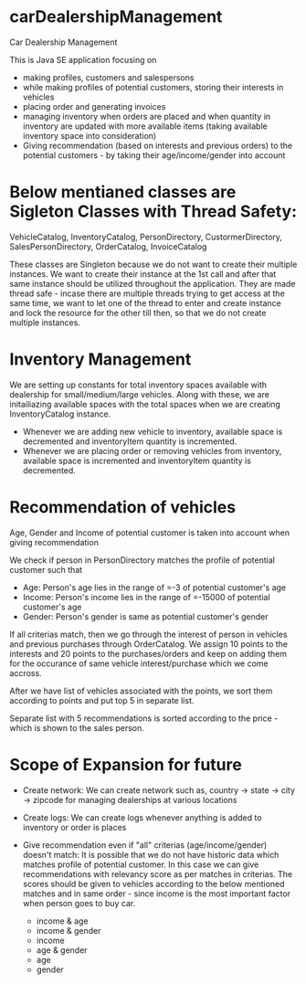 # carDealershipManagement
Car Dealership Management

This is Java SE application focusing on 
- making profiles, customers and salespersons
- while making profiles of potential customers, storing their interests in vehicles
- placing order and generating invoices
- managing inventory when orders are placed and when quantity in inventory are updated with more available items (taking available inventory space into consideration)
- Giving recommendation (based on interests and previous orders) to the potential customers - by taking their age/income/gender into account

# Below mentianed classes are Sigleton Classes with Thread Safety: 
VehicleCatalog, 
InventoryCatalog, 
PersonDirectory, 
CustormerDirectory, 
SalesPersonDirectory, 
OrderCatalog, 
InvoiceCatalog

These classes are Singleton because we do not want to create their multiple instances. We want to create their instance at the  1st call and after that same instance should be utilized throughout the application.
They are made thread safe - incase there are multiple threads trying to get access at the same time, we want to let one of the thread to enter and create instance and lock the resource for the other till then, so that we do not create multiple instances.

# Inventory Management

We are setting up constants for total inventory spaces available with dealership for small/medium/large vehicles. Along with these, we are initailiazing available spaces with the total spaces when we are creating InventoryCatalog instance.

- Whenever we are adding new vehicle to inventory, available space is decremented and inventoryItem quantity is incremented.
- Whenever we are placing order or removing vehicles from inventory, available space is incremented and inventoryItem quantity is decremented.

# Recommendation of vehicles

Age, Gender and Income of potential customer is taken into account when giving recommendation

We check if person in PersonDirectory matches the profile of potential customer such that
- Age: Person's age lies in the range of =-3 of potential customer's age
- Income: Person's income lies in the range of =-15000 of potential customer's age
- Gender: Person's gender is same as potential customer's gender

If all criterias match, then we go through the interest of person in vehicles and previous purchases through OrderCatalog. We assign 10 points to the interests and 20 points to the purchases/orders and keep on adding them for the occurance of same vehicle interest/purchase which we come accross.

After we have list of vehicles associated with the points, we sort them according to points and put top 5 in separate list.

Separate list with 5 recommendations is sorted according to the price - which is shown to the sales person.

# Scope of Expansion for future
  - Create network: 
    We can create network such as, country -> state -> city -> zipcode for managing dealerships at various locations
  
  - Create logs: 
    We can create logs whenever anything is added to inventory or order is places
  
  - Give recommendation even if "all" criterias (age/income/gender) doesn't match: 
    It is possible that we do not have historic data which matches profile of potential customer. In this case we can give recommendations with relevancy score as per matches in criterias. The scores should be given to vehicles according to the below mentioned matches and in same order - since income is the most important factor when person goes to buy car.
    - income & age
    - income & gender
    - income
    - age & gender
    - age
    - gender

